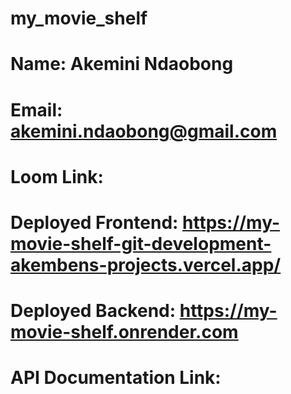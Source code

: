 # my_movie_shelf

# Name: Akemini Ndaobong
# Email: akemini.ndaobong@gmail.com

# Loom Link:

# Deployed Frontend: https://my-movie-shelf-git-development-akembens-projects.vercel.app/
# Deployed Backend: https://my-movie-shelf.onrender.com
# API Documentation Link: 
